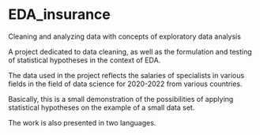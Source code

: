 # EDA_insurance
Cleaning and analyzing data with concepts of exploratory data analysis

A project dedicated to data cleaning, as well as the formulation and testing of statistical hypotheses in the context of EDA.

The data used in the project reflects the salaries of specialists
in various fields in the field of data science for 2020-2022 from various countries.

Basically, this is a small demonstration of the possibilities of applying statistical hypotheses on the example of a small data set.

The work is also presented in two languages.
